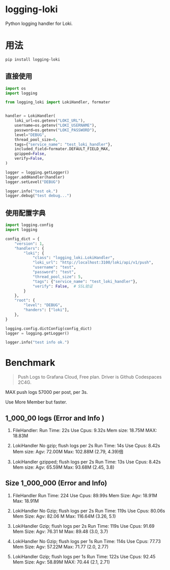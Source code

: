 # logging-loki
Python logging handler for Loki.

# 用法

`pip install logging-loki`

##  直接使用
```python
import os
import logging

from logging_loki import LokiHandler, formater


handler = LokiHandler(
    loki_url=os.getenv("LOKI_URL"),
    username=os.getenv("LOKI_USERNAME"),
    password=os.getenv("LOKI_PASSWORD"),
    level="DEBUG",
    thread_pool_size=0,
    tags={"service_name": "test_loki_handler"},
    included_field=formater.DEFAULT_FIELD_MAX,
    gzipped=False,
    verify=False,
)

logger = logging.getLogger()
logger.addHandler(handler)
logger.setLevel("DEBUG")

logger.info("test ok.")
logger.debug("test debug...")
```
## 使用配置字典

```python
import logging.config
import logging

config_dict = {
    "version": 1,
    "handlers": {
        "loki": {
            "class": "logging_loki.LokiHandler",
            "loki_url": "http://localhost:3100/loki/api/v1/push",
            "username": "test",
            "password": "test",
            "thread_pool_size": 5,
            "tags": {"service_name": "test_loki_handler"},
            "verify": False,  # SSL验证
        }
    },
    "root": {
        "level": "DEBUG",
        "handers": ["loki"],
    },
}

logging.config.dictConfig(config_dict)
logger = logging.getLogger()

logger.info("test info ok.")

```


# Benchmark

> Push Logs to Grafana Cloud, Free plan.
> Driver is Github Codespaces 2C4G.

MAX push logs 57000 per post, per 3s. 

Use More Member but faster.


## 1_000_00 logs (Error and Info )
1. FileHandler:
    Run Time: 22s
    Use Cpus: 9.32s
    Mem size: 18.75M MAX: 18.83M

2. LokiHandler No gzip; flush logs per 2s
    Run Time: 14s
    Use Cpus: 8.42s
    Mem size: Agv: 72.00M Max: 102.88M  (2.79, 4.39)倍

3. LokiHandler gzipped; flush logs per 2s
    Run Time: 13s
    Use Cpus: 8.42s
    Mem size: Agv: 65.59M Max: 93.68M (2.45, 3.8)

## Size 1_000_000 (Error and Info)

1. FileHandler
    Run Time: 224
    Use Cpus: 89.99s
    Mem Size: Agv: 18.91M   Max: 18.91M


2. LokiHandler No Gzip; flush logs per 2s
    Run Time: 119s
    Use Cpus: 80.06s
    Mem Size: Agv: 82.06 M  Max: 116.64M (3.26, 5.1)

3. LokiHandler Gzip; flush logs per 2s
    Run Time: 119s
    Use Cpus: 91.69
    Mem Size: Agv: 76.31 M Max: 89.48 (3.0, 3.7)

4. LokiHandler No Gzip; flush logs per 1s
    Run Time: 114s
    Use Cpus: 77.73	
    Mem Size: Agv: 57.22M  Max: 71.77  (2.0, 2.77)

5. LokiHandler Gzip; flush logs per 1s
    Run Time: 122s
    Use Cpus: 92.45
    Mem Size: Agv: 58.89M  MAX: 70.44  (2.1, 2.71)